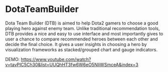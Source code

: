 # DotaTeamBuilder

Dota Team Builder (DTB) is aimed to help Dota2 gamers to choose a good playing hero against enemy team. Unlike traditional recommendation tools, DTB provides a nice and easy to use interface and most importantly gives to user a chance to compare recommended heroes between each other and decide the final choice. It gives a user insights in choosing a hero by visualization frameworks as stacked/grouped chart and gauge indicators.

DEMO:
	https://www.youtube.com/watch?v=tavPIC5Ch30&list=UUQhHT3fw6W6eO5NIiWSmceA&index=3
